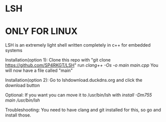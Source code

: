 # LSH
# ONLY FOR LINUX
LSH is an extremely light shell written completely in c++ for embedded systems

Installation(option 1):
Clone this repo with "git clone https://github.com/SP4RKGT/LSH"
run *clang++ -Os -o main main.cpp*
You will now have a file called "main"

Installation(option 2):
Go to lshdownload.duckdns.org and click the download button

Optional:
If you want you can move it to /usr/bin/lsh with *install -Dm755 main /usr/bin/lsh*

Troubleshooting:
You need to have clang and git installed for this, so go and install those.
